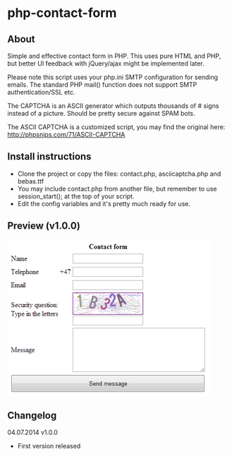 php-contact-form
================


## About
Simple and effective contact form in PHP. 
This uses pure HTML and PHP, but better UI feedback with jQuery/ajax might be implemented later.

Please note this script uses your php.ini SMTP configuration for sending emails.
The standard PHP mail() function does not support SMTP authentication/SSL etc.

The CAPTCHA is an ASCII generator which outputs thousands of # signs instead of a picture.
Should be pretty secure against SPAM bots.

The ASCII CAPTCHA is a customized script, you may find the original here: http://phpsnips.com/71/ASCII-CAPTCHA

## Install instructions
- Clone the project or copy the files: contact.php, asciicaptcha.php and bebas.ttf
- You may include contact.php from another file, but remember to use session_start(); at the top of your script.
- Edit the config variables and it's pretty much ready for use.


## Preview (v1.0.0)
![Alt text](https://raw.githubusercontent.com/kek91/php-contact-form/master/php-contact-form.png?raw=true "PHP Contact Form preview")


## Changelog
04.07.2014 v1.0.0
- First version released